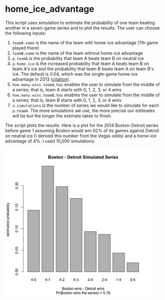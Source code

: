 home_ice_advantage
==================

This script uses simulation to estimate the probability of one team beating another in a seven-game series and to plot the results.  The user can choose the following inputs: 

 1.  `teamA.name` is the name of the team with home-ice advantage (7th game played there)
 2.  `teamB.name` is the name of the team without home-ice advantage
 3.  `p.teamA` is the probability that team A beats team B on neutral ice
 4.  `p.home.ice` is the increased probability that team A beats team B on team A's ice and the probability that team B beats team A on team B's ice.  The default is 0.04, which was the single-game home-ice advantage in 2013 ([citation](http://www.sportingcharts.com/nhl/stats/team-home-and-away-winning-percentages/2013/)).
 5.  `how.many.wins.teamA.has` enables the user to simulate from the middle of a series; that is, team A starts with 0, 1, 2, 3, or 4 wins
 6.  `how.many.wins.teamB.has` enables the user to simulate from the middle of a series; that is, team B starts with 0, 1, 2, 3, or 4 wins
 7.  `n.simulations` is the number of series we would like to simulate for each `p.teamA`.  The more simulations we use, the more precise our estimates will be but the longer the estimate takes to finish.

The script plots the results.  Here is a plot for the 2014 Boston-Detroit series before game 1 assuming Boston would win 62% of its games against Detroit on neutral ice (I derived this number from the Vegas odds) and a home-ice advantage of 4%.  I used 10,000 simulations:

![Boston-Detroit series](https://raw.githubusercontent.com/jtwalsh0/home_ice_advantage/master/Boston-Detroit%20series%20before%20game%201.png)
